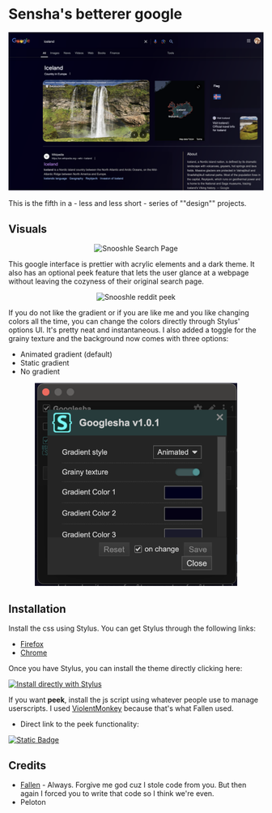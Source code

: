 # Sensha's betterer google

<p align="center">
    <img src="assets/snooshle_overview.png" alt="Snooshle Overview" />
</p>

This is the fifth in a - less and less short - series of ""design"" projects. 

## Visuals 

<p align="center">
    <img src="assets/snooshle_modals.gif" alt="Snooshle Search Page" />
</p>


This google interface is prettier with acrylic elements and a dark theme. It also has an optional peek feature that lets the user glance at a webpage without leaving the cozyness of their original search page. 


<p align="center">
    <img src="assets/snooshle_image_reddit.gif" alt="Snooshle reddit peek" />
</p>


If you do not like the gradient or if you are like me and you like changing colors all the time, you can change the colors directly through Stylus' options UI. It's pretty neat and instantaneous. I also added a toggle for the grainy texture and the background now comes with three options: 
- Animated gradient (default)
- Static gradient
- No gradient
  
<div align="center">
    <img src="assets/snooshle_UI.png" alt="Snooshle UI" width="400"/>
</div>



## Installation 

Install the css using Stylus. You can get Stylus through the following links: 

-   [Firefox](https://addons.mozilla.org/en-US/firefox/addon/styl-us/)
-   [Chrome](https://chromewebstore.google.com/detail/stylus/clngdbkpkpeebahjckkjfobafhncgmne)

Once you have Stylus, you can install the theme directly clicking here: 

[![Install directly with Stylus](https://img.shields.io/badge/Install%20directly%20with-Stylus-238b8b.svg)](https://github.com/senshastic/snesh-betterer-google/raw/refs/heads/main/css/snooshle.user.css)


If you want **peek**, install the js script using whatever people use to manage userscripts. I used [ViolentMonkey](https://violentmonkey.github.io/) because that's what Fallen used. 

- Direct link to the peek functionality: 

[![Static Badge](https://img.shields.io/badge/Install_directly_with-whatever-yellow)](https://github.com/senshastic/snesh-betterer-google/raw/refs/heads/main/js/Snooshle_Peek.user.js)


## Credits 

- [Fallen](https://github.com/FallenStar08) - Always. Forgive me god cuz I stole code from you. But then again I forced you to write that code so I think we're even. 
- Peloton 

